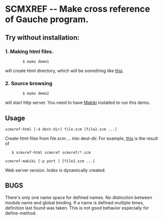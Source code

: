 # SCMXREF -- Make cross reference of Gauche program.
## Try without installation:

### 1. Making html files.
```
        $ make demo1
```
will create html directory, which will be something like [this](http://shkmr.github.io/gauche/scmxref/).

### 2. Source browsing
```
        $ make demo2
```
will start http server.
You need to have [Makiki](https://github.com/shirok/Gauche-makiki) installed to run this demo.

## Usage

```
scmxref-html [-d dest-dir] file.scm [file2.scm ...]
```
Create html files from file.scm ... into dest-dir.
For example, [this](http://shkmr.github.io/gauche/scmxref/) is the result of
```
   $ scmxref-html scmxref scmxref/*.scm
```

```
scmxref-makiki [-p port ] [file2.scm ...]
```


Web server version. Index is dynamically created.


## BUGS

There's only one name space for defined names.
No distinction between module name and global binding.
If a name is defined multiple times, definition
last found was taken. This is not good behavior
especially for define-method.
